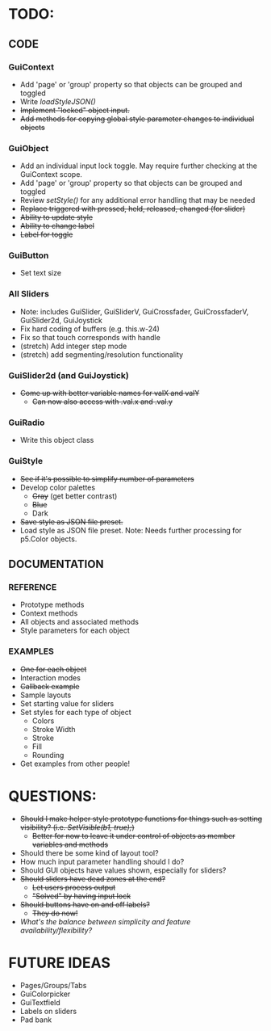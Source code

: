 # TODO:

## CODE

### GuiContext
* Add 'page' or 'group' property so that objects can be grouped and toggled
* Write *loadStyleJSON()*
* ~~Implement "locked" object input.~~
* ~~Add methods for copying global style parameter changes to individual objects~~

### GuiObject
* Add an individual input lock toggle. May require further checking at the GuiContext scope.
* Add 'page' or 'group' property so that objects can be grouped and toggled
* Review *setStyle()* for any additional error handling that may be needed 
* ~~Replace triggered with pressed, held, released, changed (for slider)~~
* ~~Ability to update style~~
* ~~Ability to change label~~
* ~~Label for toggle~~

### GuiButton
* Set text size

### All Sliders
* Note: includes GuiSlider, GuiSliderV, GuiCrossfader, GuiCrossfaderV, GuiSlider2d, GuiJoystick
* Fix hard coding of buffers (e.g. this.w-24)
* Fix so that touch corresponds with handle
* (stretch) Add integer step mode
* (stretch) add segmenting/resolution functionality

### GuiSlider2d (and GuiJoystick)
* ~~Come up with better variable names for valX and valY~~
    * ~~Can now also access with .val.x and .val.y~~

### GuiRadio
* Write this object class

### GuiStyle
* ~~See if it's possible to simplify number of parameters~~
* Develop color palettes
    * ~~Gray~~ (get better contrast)
    * ~~Blue~~
    * Dark
* ~~Save style as JSON file preset.~~
* Load style as JSON file preset. Note: Needs further processing for p5.Color objects.

## DOCUMENTATION

### REFERENCE
* Prototype methods
* Context methods
* All objects and associated methods
* Style parameters for each object

### EXAMPLES
* ~~One for each object~~
* Interaction modes
* ~~Callback example~~
* Sample layouts
* Set starting value for sliders
* Set styles for each type of object
    * Colors
    * Stroke Width
    * Stroke
    * Fill
    * Rounding
* Get examples from other people!

# QUESTIONS:
* ~~Should I make helper style prototype functions for things such as setting visibility? (i.e. *SetVisible(b1, true);*)~~
    * ~~Better for now to leave it under control of objects as member variables and methods~~
* Should there be some kind of layout tool?
* How much input parameter handling should I do?
* Should GUI objects have values shown, especially for sliders?
* ~~Should sliders have dead zones at the end?~~
    * ~~Let users process output~~
    * ~~"Solved" by having input lock~~
* ~~Should buttons have on and off labels?~~
    * ~~They do now!~~
* *What's the balance between simplicity and feature availability/flexibility?*

# FUTURE IDEAS
* Pages/Groups/Tabs
* GuiColorpicker
* GuiTextfield
* Labels on sliders
* Pad bank


